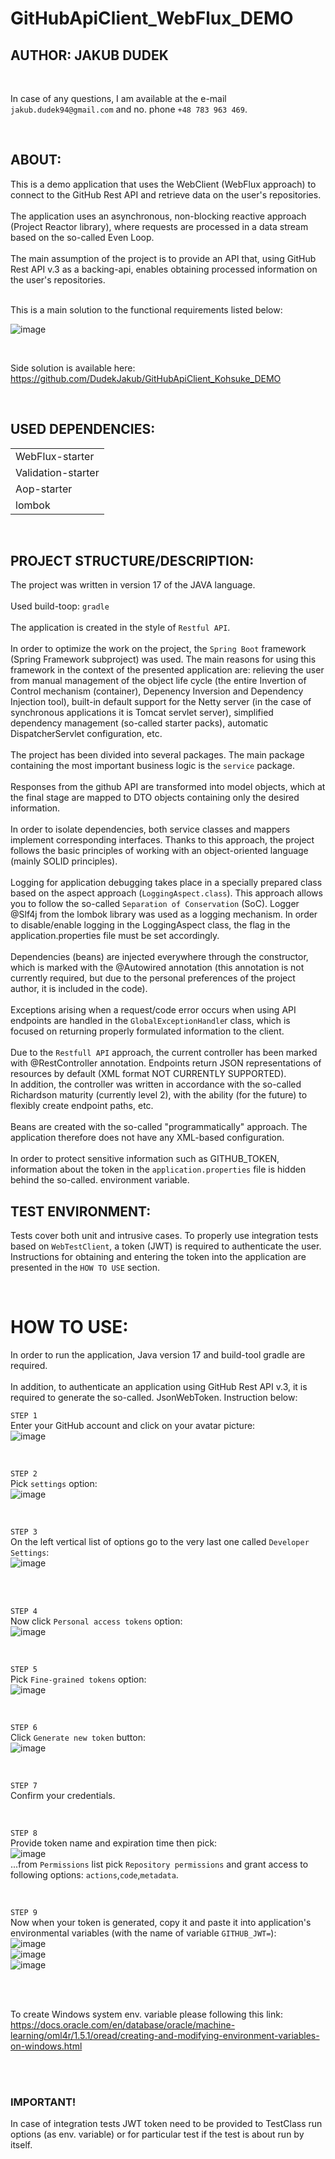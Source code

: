 # GitHubApiClient_WebFlux_DEMO

## AUTHOR: JAKUB DUDEK

<br>


In case of any questions, I am available at the e-mail `jakub.dudek94@gmail.com` and no. phone `+48 783 963 469`.

<br>

## ABOUT:
This is a demo application that uses the WebClient (WebFlux approach) to connect to the GitHub Rest API and retrieve data on the user's repositories.
<br><br>
The application uses an asynchronous, non-blocking reactive approach (Project Reactor library), where requests are processed in a data stream based on the so-called Even Loop.
<br><br>
The main assumption of the project is to provide an API that, using GitHub Rest API v.3 as a backing-api, enables obtaining processed information on the user's repositories.
<br><br>

This is a main solution to the functional requirements listed below:

![image](https://github.com/DudekJakub/GitHubApiClient_Kohsuke_DEMO/assets/90628819/1e64b04e-ec24-4649-8ffa-a6f525f39b0b)

<br>

Side solution is available here: https://github.com/DudekJakub/GitHubApiClient_Kohsuke_DEMO

<br>

## USED DEPENDENCIES:
||
| --------------- |
| WebFlux-starter |
| Validation-starter |
| Aop-starter |
| lombok |

<br>

## PROJECT STRUCTURE/DESCRIPTION:

The project was written in version 17 of the JAVA language.
<br><br>
Used build-toop: `gradle`
<br><br>
The application is created in the style of `Restful API`.
<br><br>
In order to optimize the work on the project, the `Spring Boot` framework (Spring Framework subproject) was used. The main reasons for using this framework in the context of the presented application are: relieving the user from manual management of the object life cycle (the entire Invertion of Control mechanism (container), Depenency Inversion and Dependency Injection tool), built-in default support for the Netty server (in the case of synchronous applications it is Tomcat servlet server), simplified dependency management (so-called starter packs), automatic DispatcherServlet configuration, etc.
<br><br>
The project has been divided into several packages. The main package containing the most important business logic is the `service` package.
<br><br>
Responses from the github API are transformed into model objects, which at the final stage are mapped to DTO objects containing only the desired information.
<br><br>
In order to isolate dependencies, both service classes and mappers implement corresponding interfaces. Thanks to this approach, the project follows the basic principles of working with an object-oriented language (mainly SOLID principles). 
<br><br>
Logging for application debugging takes place in a specially prepared class based on the aspect approach (`LoggingAspect.class`). This approach allows you to follow the so-called `Separation of Conservation` (SoC). Logger @Slf4j from the lombok library was used as a logging mechanism. In order to disable/enable logging in the LoggingAspect class, the flag in the application.properties file must be set accordingly.
<br><br>
Dependencies (beans) are injected everywhere through the constructor, which is marked with the @Autowired annotation (this annotation is not currently required, but due to the personal preferences of the project author, it is included in the code).
<br><br>
Exceptions arising when a request/code error occurs when using API endpoints are handled in the `GlobalExceptionHandle`r class, which is focused on returning properly formulated information to the client.
<br><br>
Due to the `Restfull API` approach, the current controller has been marked with @RestController annotation. Endpoints return JSON representations of resources by default (XML format NOT CURRENTLY SUPPORTED).
<br>
In addition, the controller was written in accordance with the so-called Richardson maturity (currently level 2), with the ability (for the future) to flexibly create endpoint paths, etc.
<br><br>
Beans are created with the so-called "programmatically" approach. The application therefore does not have any XML-based configuration.
<br><br>
In order to protect sensitive information such as GITHUB_TOKEN, information about the token in the `application.properties` file is hidden behind the so-called. environment variable.

## TEST ENVIRONMENT:
Tests cover both unit and intrusive cases.
To properly use integration tests based on `WebTestClient`, a token (JWT) is required to authenticate the user.
Instructions for obtaining and entering the token into the application are presented in the `HOW TO USE` section.

<br>

# HOW TO USE:

In order to run the application, Java version 17 and build-tool gradle are required.
<br><br>
In addition, to authenticate an application using GitHub Rest API v.3, it is required to generate the so-called. JsonWebToken. Instruction below:

`STEP 1`
<br>
Enter your GitHub account and click on your avatar picture:
<br>
![image](https://github.com/DudekJakub/GitHubApiClient_WebFlux_DEMO/assets/90628819/89b03ce7-bde1-4dfb-9862-dd979fdebba0)

<br>

`STEP 2`
<br>
Pick `settings` option:
<br>
![image](https://github.com/DudekJakub/GitHubApiClient_WebFlux_DEMO/assets/90628819/b9ada165-8ea3-4948-86be-9d4d79e6c551)

<br>

`STEP 3`
<br>
On the left vertical list of options go to the very last one called `Developer Settings`:
<br>
![image](https://github.com/DudekJakub/GitHubApiClient_WebFlux_DEMO/assets/90628819/09a5b98f-fc3c-447a-9404-2e419946a20e)

<br><br>

`STEP 4`
<br>
Now click `Personal access tokens` option:
<br>
![image](https://github.com/DudekJakub/GitHubApiClient_WebFlux_DEMO/assets/90628819/d58eb11d-e20e-4673-a100-152e64f0481c)

<br>

`STEP 5`
<br>
Pick `Fine-grained tokens` option:
<br>
![image](https://github.com/DudekJakub/GitHubApiClient_WebFlux_DEMO/assets/90628819/eb7c2cd4-789e-4fdc-9b1e-7a2632754444)

<br>

`STEP 6`
<br>
Click `Generate new token` button:
<br>
![image](https://github.com/DudekJakub/GitHubApiClient_WebFlux_DEMO/assets/90628819/f7a38f21-6080-45d3-8273-aa2b9e5578bc)

<br>

`STEP 7`
<br>
Confirm your credentials.

<br>

`STEP 8`
<br>
Provide token name and expiration time then pick:
<br>
![image](https://github.com/DudekJakub/GitHubApiClient_WebFlux_DEMO/assets/90628819/19c92556-3272-498b-9e2e-98be9c13b583)
<br>
...from `Permissions` list pick `Repository permissions` and grant access to following options: `actions`,`code`,`metadata`.

<br>

`STEP 9`
<br>
Now when your token is generated, copy it and paste it into application's environmental variables (with the name of variable `GITHUB_JWT=`):
<br>
![image](https://github.com/DudekJakub/GitHubApiClient_WebFlux_DEMO/assets/90628819/58fdc23f-83a8-4bc2-abf3-1cd7127a3d13)
<br>
![image](https://github.com/DudekJakub/GitHubApiClient_WebFlux_DEMO/assets/90628819/e65ec081-47ba-4a84-a1d3-27157c05e445)
<br>
![image](https://github.com/DudekJakub/GitHubApiClient_WebFlux_DEMO/assets/90628819/efeb35b5-a018-48ec-950e-74089e877397)

<br><br>

To create Windows system env. variable please following this link: 
<br>
https://docs.oracle.com/en/database/oracle/machine-learning/oml4r/1.5.1/oread/creating-and-modifying-environment-variables-on-windows.html

<br><br>

### IMPORTANT!
In case of integration tests JWT token need to be provided to TestClass run options (as env. variable) or for particular test if the test is about run by itself.
